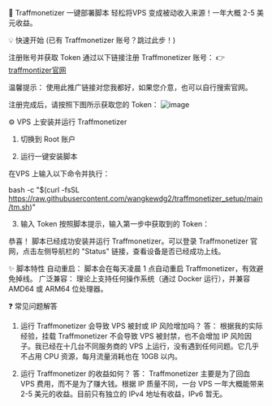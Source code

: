 🚀 Traffmonetizer 一键部署脚本
轻松将VPS 变成被动收入来源！一年大概 2-5 美元收益。

💡 快速开始 (已有 Traffmonetizer 账号？跳过此步！)

 注册账号并获取 Token
通过以下链接注册 Traffmonetizer 账号：
👉[traffmontizer官网](https://traffmonetizer.com/?aff=230088)

温馨提示： 使用此推广链接对您我都好，如果您介意，也可以自行搜索官网。

注册完成后，请按照下图所示获取您的 Token：
![image](https://tc.cecily.eu.org/file/1747828582529_图片1.png)

⚙️ VPS 上安装并运行 Traffmonetizer

1. 切换到 Root 账户

2. 运行一键安装脚本
   
在VPS 上输入以下命令并执行：

bash -c "$(curl -fsSL https://raw.githubusercontent.com/wangkewdg2/traffmonetizer_setup/main/tm.sh)"

3. 输入 Token
按照脚本提示，输入第一步中获取到的 Token：

恭喜！ 脚本已经成功安装并运行 Traffmonetizer。可以登录 Traffmonetizer 官网，点击左侧导航栏的 "Status" 链接，查看设备是否已经成功上线。

✨ 脚本特性
自动重启： 脚本会在每天凌晨 1 点自动重启 Traffmonetizer，有效避免掉线。
广泛兼容： 理论上支持任何操作系统（通过 Docker 运行），并兼容 AMD64 或 ARM64 位处理器。

❓ 常见问题解答

1. 运行 Traffmonetizer 会导致 VPS 被封或 IP 风险增加吗？
答： 根据我的实际经验，挂载 Traffmonetizer 不会导致 VPS 被封禁，也不会增加 IP 风险因子。我已经在十几台不同服务商的 VPS 上运行，没有遇到任何问题。它几乎不占用 CPU 资源，每月流量消耗也在 10GB 以内。

2. 运行 Traffmonetizer 的收益如何？
答： Traffmonetizer 主要是为了回血 VPS 费用，而不是为了赚大钱。根据 IP 质量不同，一台 VPS 一年大概能带来 2-5 美元的收益。目前只有独立的 IPv4 地址有收益，IPv6 暂无。
